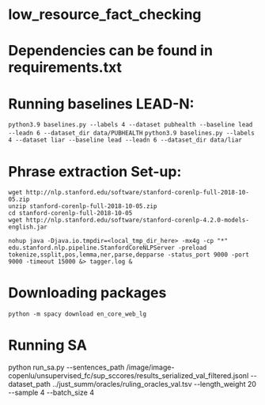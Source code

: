 # low_resource_fact_checking

# Dependencies can be found in requirements.txt

# Running baselines LEAD-N:
```python3.9 baselines.py --labels 4 --dataset pubhealth --baseline lead --leadn 6 --dataset_dir data/PUBHEALTH```
```python3.9 baselines.py --labels 4 --dataset liar --baseline lead --leadn 6 --dataset_dir data/liar```

# Phrase extraction Set-up:
```
wget http://nlp.stanford.edu/software/stanford-corenlp-full-2018-10-05.zip
unzip stanford-corenlp-full-2018-10-05.zip
cd stanford-corenlp-full-2018-10-05
wget http://nlp.stanford.edu/software/stanford-corenlp-4.2.0-models-english.jar

nohup java -Djava.io.tmpdir=<local_tmp_dir_here> -mx4g -cp "*" edu.stanford.nlp.pipeline.StanfordCoreNLPServer -preload tokenize,ssplit,pos,lemma,ner,parse,depparse -status_port 9000 -port 9000 -timeout 15000 &> tagger.log &
```

# Downloading packages
```
python -m spacy download en_core_web_lg
```

# Running SA
python run_sa.py --sentences_path /image/image-copenlu/unsupervised_fc/sup_sccores/results_serialized_val_filtered.jsonl --dataset_path ../just_summ/oracles/ruling_oracles_val.tsv --length_weight 20 --sample 4 --batch_size 4

